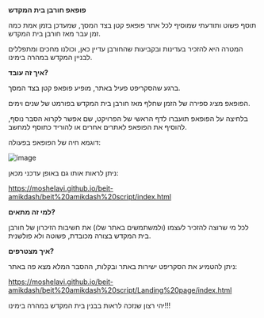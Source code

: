 **פופאפ חורבן בית המקדש**

תוסף פשוט ותודעתי שמוסיף לכל אתר פופאפ קטן בצד המסך, שמעדכן בזמן אמת כמה זמן עבר מאז חורבן בית המקדש.

המטרה היא להזכיר בעדינות ובקביעות שהחורבן עדיין כאן, וכולנו מחכים ומתפללים לבניין המקדש במהרה בימינו.

**איך זה עובד?**

ברגע שהסקריפט פעיל באתר, מופיע פופאפ קטן בצד המסך.

הפופאפ מציג ספירה של הזמן שחלף מאז חורבן בית המקדש בפורמט של שנים וימים.

בלחיצה על הפופאפ תועברו לדף הראשי של הפרויקט, שם אפשר לקרוא הסבר נוסף, להוסיף את הפופאפ לאתרים אחרים או להוריד כתוסף למחשב.

דוגמא חיה של הפופאפ בפעולה:

![image](https://github.com/user-attachments/assets/c34ea4c3-659b-4132-a151-ec6f6c5caa60)

ניתן לראות אותו גם באופן עדכני מכאן:

https://moshelavi.github.io/beit-amikdash/beit%20amikdash%20script/index.html

**למי זה מתאים?**

לכל מי שרוצה להזכיר לעצמו (ולמשתמשים באתר שלו) את חשיבות הזיכרון של חורבן בית המקדש בצורה מכובדת, פשוטה ולא פולשנית.

**איך מצטרפים?**

ניתן להטמיע את הסקריפט ישירות באתר ובקלות, ההסבר המלא מצא פה באתר:

https://moshelavi.github.io/beit-amikdash/beit%20amikdash%20script/Landing%20page/index.html

יהי רצון שנזכה לראות בבנין בית המקדש במהרה בימינו!!!
